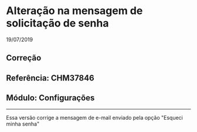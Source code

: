 # Alteração na mensagem de solicitação de senha
19/07/2019
## Correção
## Referência: CHM37846
## Módulo: Configurações
***

Essa versão corrige a mensagem de e-mail enviado pela opção "Esqueci minha senha"